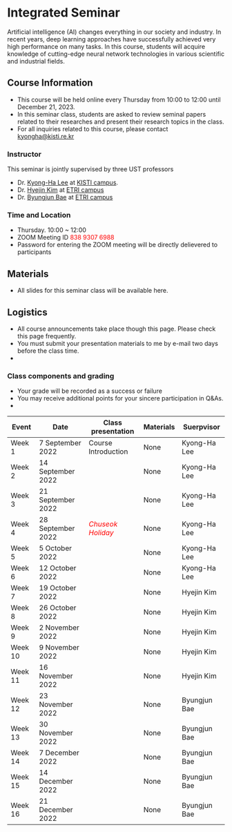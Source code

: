 # Integrated Seminar
Artificial intelligence (AI) changes everything in our society and industry. In recent years, deep learning approaches have successfully achieved very high performance on many tasks.
In this course, students will acquire knowledge of cutting-edge neural network technologies in various scientific and industrial fields.

## Course Information
- This course will be held online every Thursday from 10:00 to 12:00 until December 21, 2023.
- In this seminar class, students are asked to review seminal papers related to their researches and present their research topics in the class.
- For all inquiries related to this course, please contact kyongha@kisti.re.kr

### Instructor
This seminar is jointly supervised by three UST professors 
- Dr. <a href="mailto:kyongha@kisti.re.kr">Kyong-Ha Lee</a> at <a href="https://www.ust.ac.kr/prog/major/eng/sub03_03_02/IR/view.do?majorNo=32">KISTI campus</a>.
- Dr. <a href="mailto:marisan@etri.re.kr">Hyejin Kim</a> at <a href="https://www.ust.ac.kr/prog/campus/campus_eng/sub36_04/36/majorView.do?majorNo=71&kind=information">ETRI campus</a>
- Dr. <a href="mailto:1080i@etri.re.kr">Byungjun Bae</a> at <a href="https://www.ust.ac.kr/prog/campus/campus/sub36_04/36/majorView.do?majorNo=70&kind=information">ETRI campus</a>

### Time and Location
- Thursday. 10:00  ~ 12:00
- ZOOM Meeting ID<span style="color:red"> 838 9307 6988</span>
- Password for entering the ZOOM meeting will be directly delievered to participants 

## Materials
- All slides for this seminar class will be available here. 
## Logistics
- All course announcements take place though this page. Please check this page frequently.
- You must submit your presentation materials to me by e-mail two days before the class time.
- 
### Class components and grading
- Your grade will be recorded as a success or failure 
- You may receive additional points for your sincere participation in Q&As.
- 
|Event|Date| Class presentation| Materials|Suerpvisor|
|---------|----------|---------------------|------------|-----------
|Week 1|7 September 2022| Course Introduction| None|Kyong-Ha Lee|
|Week 2|14 September 2022| | None| Kyong-Ha Lee|
|Week 3|21 September 2022| | None| Kyong-Ha Lee|
|Week 4|28 September 2022|*<span style="color:red">Chuseok Holiday</span>*|None| Kyong-Ha Lee|
|Week 5|5 October 2022| | None| Kyong-Ha Lee|
|Week 6|12 October 2022| | None| Kyong-Ha Lee|
|Week 7|19 October 2022| | None| Hyejin Kim|
|Week 8|26 October 2022| | None| Hyejin Kim|
|Week 9|2 November 2022| | None| Hyejin Kim|
|Week 10|9 November 2022| | None| Hyejin Kim|
|Week 11|16 November 2022| | None| Hyejin Kim|
|Week 12|23 November 2022| | None| Byungjun Bae|
|Week 13|30 November 2022| | None| Byungjun Bae|
|Week 14|7 December 2022| | None| Byungjun Bae|
|Week 15|14 December 2022| | None| Byungjun Bae|
|Week 16|21 December 2022| | None| Byungjun Bae|


